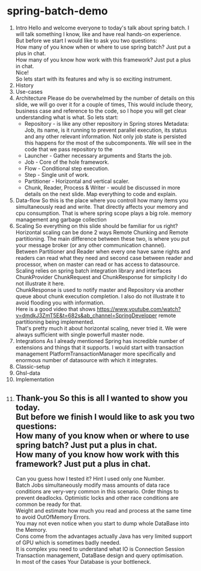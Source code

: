 # spring-batch-demo

1. Intro
   Hello and welcome everyone to today's talk about spring batch. I will talk something I know, like and have real hands-on experience.  
   But before we start I would like to ask you two questions:  
   How many of you know when or where to use spring batch? Just put a plus in chat.  
   How many of you know how work with this framework? Just put a plus in chat.  
   Nice!  
   So lets start with its features and why is so exciting instrument.  
2. History
3. Use-cases
4. Architecture
    Please do be overwhelmed by the number of details on this slide, we will go over it for a couple of times, 
    This would include theory, business case and reference to the code, so I hope you will get clear understanding what is what.
    So lets start:
    * Repository - is like any other repository in Spring stores Metadata: Job, its name, is it running to prevent parallel execution, its status and any other relevant information.
      Not only job state is persisted this happens for the most of the subcomponents. We will see in the code that we pass repository to the 
    * Launcher - Gather necessary arguments and Starts the job.
    * Job - Core of the hole framework.
    * Flow - Conditional step execution.
    * Step - Single unit of work.
    * Partitioner - Horizontal and vertical scaler.
    * Chunk, Reader, Process & Writer - would be discussed in more details on the next slide.
    Map everything to code and explain.
5. Data-flow
    So this is the place where you controll how many items you simultaneously read and write. That directly affects your memory and cpu consumption. That is where spring scope plays a big role.
    memory management ang garbage collection
6. Scaling
    So everything on this slide should be familiar for us right?  
    Horizontal scaling can be done 2 ways Remote Chunking and Remote partitioning. The main difference between these two, is where you put your message broker (or any other communication channel).  
    Between Partitioner and Reader when every one have same rights and readers can read what they need and second case between reader and processor, when on master can read or has access to datasource.  
    Scaling relies on spring batch integration library and interfaces ChunkProvider ChunkRequest<T> and ChunkResponse<T> for simplicity I do not illustrate it here.  
    ChunkResponse is used to notify master and Repository via another queue about chunk execution completion. I also do not illustrate it to avoid flooding you with information.  
    Here is a good video that shows https://www.youtube.com/watch?v=dmdkJ3ZmT5E&t=682s&ab_channel=SpringDeveloper remote partitioning being implemented.  
    That's pretty much it about horizontal scaling, never tried it. We were always sufficient with single powerfull master node.  
7. Integrations
    As I already mentioned Spring has incredible number of extensions and things that it supports.
    I would start with transaction management PlatformTransactionManager more specifically and enormous number of datasource with which it integrates.
8. Classic-setup
9. Ghsl-data
10. Implementation
11. Thank-you
    So this is all I wanted to show you today.  
    But before we finish I would like to ask you two questions:  
    How many of you know when or where to use spring batch? Just put a plus in chat.  
    How many of you know how work with this framework? Just put a plus in chat.  
    -----------  
    Can you guess how I tested it? Hint I used only one Number.  
    Batch Jobs simultaneously modify mass amounts of data race conditions are very-very common in this scenario. Order things to prevent deadlocks. Optimistic locks and other race conditions are common be ready for that.  
    Weight and estimate how much you read and process at the same time to avoid OutOfMemory Errors.  
    You may not even notice when you start to dump whole DataBase into the Memory.  
    Cons come from the advantages actually Java has very limited support of GPU which is sometimes badly needed.  
    It is complex you need to understand what IO is Connection Session Transaction management, DataBase design and query optimisation.  
    In most of the cases Your Database is your bottleneck.  
